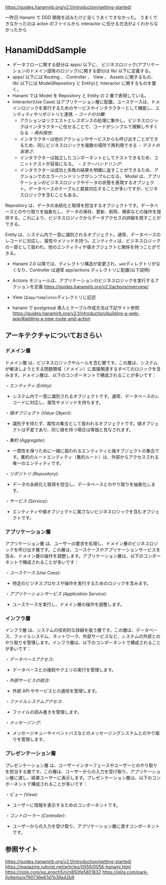https://guides.hanamirb.org/v2.1/introduction/getting-started/

一昨日 Hanami で DDD 開発を試みたけど全くうまくできなかった。
うまくできなかったのは acton のファイルから interactor に任せる方法がよくわからなかったから

# HanamiDddSample

- データフローに関する部分は apps/ 以下に、 ビジネスロジック(アプリケーションのドメイン固有のロジック)に関する部分は lib/ 以下に定義する。
- apps/ 以下には Routing 、 Controller 、 View 、 Assets に関するもの、 lib/ 以下には Model(Repository と Entity)と Interactor に関するものを置く。
- Hanami では Model を Repository と Entity の 2 層で表現している。
- Interactor(Use Case) はアプリケーション層に配置。ユースケースは、ドメインロジックを実行するためのサービスやインタラクターとして機能し、エンティティやリポジトリと連携
  ・_コードの分離_:
  - アクションはリクエストとレスポンスの処理に集中し、ビジネスロジックはインタラクターに任せることで、コードがシンプルで理解しやすくなる
    ・_再利用性_:
  - インタラクターは他のアクションやサービスからも呼び出すことができるため、同じビジネスロジックを複数の場所で再利用できる
    ・_テストの容易さ_:
  - インタラクターは独立したコンポーネントとしてテストできるため、ユニットテストが容易になる。
    ・_エラーハンドリング_:
  - インタラクターは成功と失敗の結果を明確に返すことができるため、アクションでのエラーハンドリングがシンプルになる。
    Model は、アプリケーションのビジネスロジックやデータの状態を表現するオブジェクト。データベースのテーブルと直接対応することが多いですが、ビジネスロジックを含むこともある。

Repository は、データの永続化と取得を担当するオブジェクトです。データベースとのやり取りを抽象化し、データの保存、更新、削除、検索などの操作を提供する。これにより、ビジネスロジックからデータアクセスの詳細を隠すことができる。

Entity は、システム内で一意に識別されるオブジェクト。通常、データベースのレコードに対応し、属性やメソッドを持つ。エンティティは、ビジネスロジックの一部として扱われ、他のエンティティや値オブジェクトと関係を持つことができる。

- Hanami 2.0 以降では、ディレクトリ構造が変更され、`web`ディレクトリがなくなり、Controller は通常 app/actions ディレクトリに配置(以下説明)
- Actions モジュールは、アプリケーションのビジネスロジックを実行するアクションを定義
  https://guides.hanamirb.org/v2.1/actions/overview/
- View は`app/templates`ディレクトリに記述

- hanami で postgresql 導入とテーブル作成方法は下記サイト参照
  https://guides.hanamirb.org/v2.1/introduction/building-a-web-app/#adding-a-new-route-and-action

## アーキテクチャについておさらい

### ドメイン層

ドメイン層 は、ビジネスロジックやルールを含む層です。この層は、システムが解決しようとする問題領域（ドメイン）に直接関連するすべてのロジックを含みます。ドメイン層は、以下のコンポーネントで構成されることが多いです：

・_エンティティ (Entity)_:

- システム内で一意に識別されるオブジェクトです。通常、データベースのレコードに対応し、属性やメソッドを持ちます。

・_値オブジェクト (Value Object)_:

- 識別子を持たず、属性の集合として扱われるオブジェクトです。値オブジェクトは不変であり、同じ値を持つ場合は等価と見なされます。

・_集約 (Aggregate)_:

- 一貫性を保つために一緒に扱われるエンティティと値オブジェクトの集合です。集約のルートエンティティ（集約ルート）は、外部からアクセスされる唯一のエンティティです。

・_リポジトリ (Repository)_:

- データの永続化と取得を担当し、データベースとのやり取りを抽象化します。

・_サービス (Service)_:

- エンティティや値オブジェクトに属さないビジネスロジックを含むオブジェクトです。

### アプリケーション層

アプリケーション層 は、ユーザーの要求を処理し、ドメイン層のビジネスロジックを呼び出す層です。この層は、ユースケースやアプリケーションサービスを含み、ドメイン層の操作を調整します。アプリケーション層は、以下のコンポーネントで構成されることが多いです：

・_ユースケース (Use Case)_:

- 特定のビジネスプロセスや操作を実行するためのロジックを含みます。

・_アプリケーションサービス (Application Service)_:

- ユースケースを実行し、ドメイン層の操作を調整します。

### インフラ層

インフラ層 は、システムの技術的な詳細を扱う層です。この層は、データベース、ファイルシステム、ネットワーク、外部サービスなど、システムの外部とのやり取りを管理します。インフラ層は、以下のコンポーネントで構成されることが多いです：

・_データベースアクセス_:

- データベースとの接続やクエリの実行を管理します。

・_外部サービスの統合_:

- 外部 API やサービスとの通信を管理します。

・_ファイルシステムアクセス_:

- ファイルの読み書きを管理します。

・_メッセージング_:

- メッセージキューやイベントバスなどのメッセージングシステムとのやり取りを管理します。

### プレゼンテーション層

プレゼンテーション層 は、ユーザーインターフェースやユーザーとのやり取りを担当する層です。この層は、ユーザーからの入力を受け取り、アプリケーション層に渡し、結果ユーザーに表示します。プレゼンテーション層は、以下のコンポーネントで構成されることが多いです：

・_ビュー (View)_:

- ユーザーに情報を表示するためのコンポーネントです。

・_コントローラー (Controller)_:

- ユーザーからの入力を受け取り、アプリケーション層に渡すコンポーネントです。

## 参照サイト

https://guides.hanamirb.org/v2.1/introduction/getting-started/
https://magazine.rubyist.net/articles/0056/0056-hanami.html
https://note.com/sq_engch5/n/n850fe5801832
https://qiita.com/park-jh/items/e790736e61d7b39a42b9
